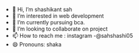 - 👋 Hi, I’m shashikant sah
- 👀 I’m interested in web development 
- 🌱 I’m currently pursuing bca.
- 💞️ I’m looking to collaborate on project
- 📫 How to reach me : instagram -@sahshashi05
- 😄 Pronouns: shaka


<!---
Sahuwan/Sahuwan is a ✨ special ✨ repository because its `README.md` (this file) appears on your GitHub profile.
You can click the Preview link to take a look at your changes.
--->
